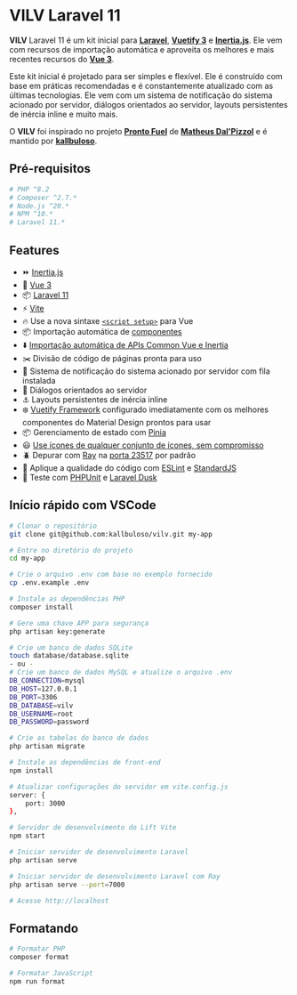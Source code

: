 # **VILV Laravel 11**

**VILV** Laravel 11 é um kit inicial para [**Laravel**](https://laravel.com/), [**Vuetify 3**](https://vuetify.vom/) e [**Inertia.js**](https://inertiajs.com/). Ele vem com recursos de importação automática e aproveita os melhores e mais recentes recursos do [**Vue 3**](https://vuejs.org/).

Este kit inicial é projetado para ser simples e flexível. Ele é construído com base em práticas recomendadas e é constantemente atualizado com as últimas tecnologias. Ele vem com um sistema de notificação do sistema acionado por servidor, diálogos orientados ao servidor, layouts persistentes de inércia inline e muito mais.

O **VILV** foi inspirado no projeto [**Pronto Fuel**](https://github.com/prontostack/pronto-fuel) de [**Matheus Dal'Pizzol**](https://github.com/MtDalPizzol) e é mantido por [**kallbuloso**](https://github.com/kallbuloso).

## Pré-requisitos
```bash	
# PHP ^8.2
# Composer ^2.7.*
# Node.js ^20.*
# NPM ^10.*
# Laravel 11.*
```

## Features

-   ⏩ [Inertia.js](https://inertiajs.com/)
-   🔰 [Vue 3](https://github.com/vuejs/core)
-   📦 [Laravel 11](https://laravel.com/)
-   ⚡️ [Vite](https://vitejs.dev/)
-   🔥 Use a nova sintaxe [`<script setup>`](https://github.com/vuejs/rfcs/pull/227) para Vue
-   📦 Importação automática de [componentes](https://github.com/antfu/unplugin-vue-components)
-   ⬇️ [Importação automática de APIs Common Vue e Inertia](https://github.com/antfu/unplugin-auto-import)
-   ✂️ Divisão de código de páginas pronta para uso
-   🔔 Sistema de notificação do sistema acionado por servidor com fila instalada
-   💬 Diálogos orientados ao servidor
-   ⚓ Layouts persistentes de inércia inline
-   ❄️ [Vuetify Framework](https://vuetify.vom/) configurado imediatamente com os melhores componentes do Material Design prontos para usar
-   📦 Gerenciamento de estado com [Pinia](https://github.com/vuejs/pinia)
-   😃 [Use ícones de qualquer conjunto de ícones, sem compromisso](https://github.com/antfu/unplugin-icons)
-   🪲 Depurar com [Ray](https://spatie.be/docs/ray/v1/introduction) na [porta 23517](http://localhost:23517/) por padrão
-   👮 Aplique a qualidade do código com [ESLint](https://eslint.org/) e [StandardJS](https://standardjs.com/)
-   🚨 Teste com [PHPUnit](https://phpunit.de/) e [Laravel Dusk](https://laravel.com/docs/11.x/dusk)

## Início rápido com VSCode

```bash
# Clonar o repositório
git clone git@github.com:kallbuloso/vilv.git my-app

# Entre no diretório do projeto
cd my-app

# Crie o arquivo .env com base no exemplo fornecido
cp .env.example .env

# Instale as dependências PHP
composer install

# Gere uma chave APP para segurança
php artisan key:generate

# Crie um banco de dados SQLite
touch database/database.sqlite
- ou -
# Crie um banco de dados MySQL e atualize o arquivo .env
DB_CONNECTION=mysql
DB_HOST=127.0.0.1
DB_PORT=3306
DB_DATABASE=vilv
DB_USERNAME=root
DB_PASSWORD=password

# Crie as tabelas do banco de dados
php artisan migrate

# Instale as dependências de front-end
npm install

# Atualizar configurações do servidor em vite.config.js
server: {
    port: 3000
},

# Servidor de desenvolvimento do Lift Vite
npm start

# Iniciar servidor de desenvolvimento Laravel
php artisan serve

# Iniciar servidor de desenvolvimento Laravel com Ray
php artisan serve --port=7000

# Acesse http://localhost
```

## Formatando

```bash
# Formatar PHP
composer format

# Formatar JavaScript
npm run format
```
